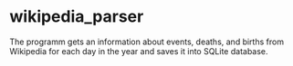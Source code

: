 # wikipedia_parser

The programm gets an information about events, deaths, and births from Wikipedia for each day in the year and saves it into SQLite database. 
